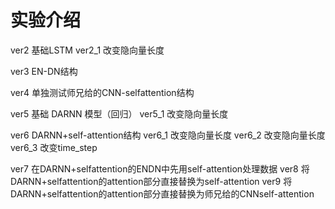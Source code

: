 # 实验介绍
ver2        基础LSTM
ver2_1      改变隐向量长度

ver3        EN-DN结构

ver4        单独测试师兄给的CNN-selfattention结构

ver5        基础 DARNN 模型（回归）
ver5_1      改变隐向量长度

ver6        DARNN+self-attention结构
ver6_1      改变隐向量长度
ver6_2      改变隐向量长度
ver6_3      改变time_step

ver7        在DARNN+selfattention的ENDN中先用self-attention处理数据
ver8        将DARNN+selfattention的attention部分直接替换为self-attention
ver9        将DARNN+selfattention的attention部分直接替换为师兄给的CNNself-attention